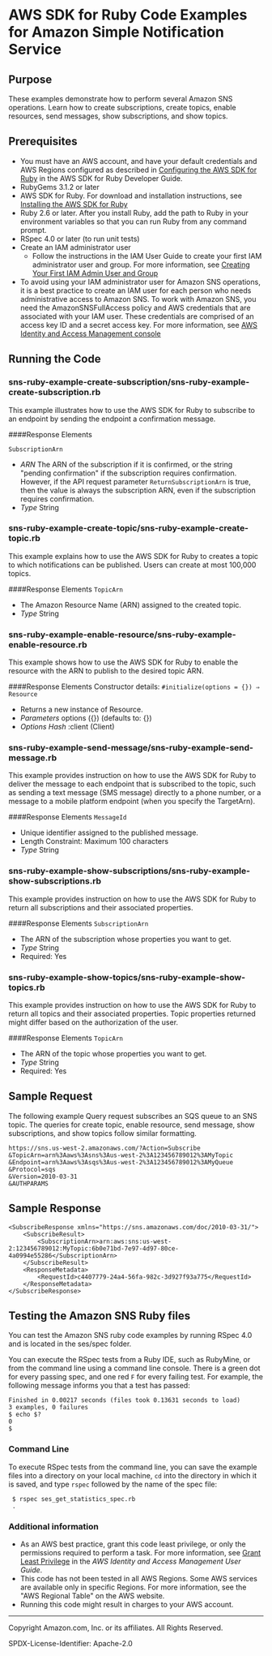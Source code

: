 # AWS SDK for Ruby Code Examples for Amazon Simple Notification Service

## Purpose

These examples demonstrate how to perform several Amazon SNS operations. Learn how to
create subscriptions, create topics, enable resources, send messages, show subscriptions,
and show topics.

## Prerequisites 

- You must have an AWS account, and have your default credentials and AWS Regions configured
as described in [Configuring the AWS SDK for Ruby](https://docs.aws.amazon.com/sdk-for-ruby/v3/developer-guide/setup-config.html)
in the AWS SDK for Ruby Developer Guide. 
- RubyGems 3.1.2 or later 
- AWS SDK for Ruby. For download and installation instructions, see [Installing the AWS SDK for Ruby](https://docs.aws.amazon.com/sdk-for-ruby/v3/developer-guide/setup-install.html)
- Ruby 2.6 or later. After you install Ruby, add the path to Ruby in your environment
 variables so that you can run Ruby from any command prompt. 
- RSpec 4.0 or later (to run unit tests)
- Create an IAM administrator user 
   - Follow the instructions in the IAM User Guide to create your first IAM administrator user and group. 
    For more information, see [Creating Your First IAM Admin User and Group ](https://docs.aws.amazon.com/IAM/latest/UserGuide/getting-started_create-admin-group.html)
- To avoid using your IAM administrator user for Amazon SNS operations, it is a best 
practice to create an IAM user for each person who needs administrative access to 
Amazon SNS. To work with Amazon SNS, you need the AmazonSNSFullAccess policy and AWS 
credentials that are associated with your IAM user. These credentials are comprised of
an access key ID and a secret access key. For more information, see 
[AWS Identity and Access Management console ](https://signin.aws.amazon.com/signin?redirect_uri=https%3A%2F%2Fconsole.aws.amazon.com%2Fiam%2F%3Fstate%3DhashArgs%2523%26isauthcode%3Dtrue&client_id=arn%3Aaws%3Aiam%3A%3A015428540659%3Auser%2Fiam&forceMobileApp=0)
##  Running the Code 

### sns-ruby-example-create-subscription/sns-ruby-example-create-subscription.rb

This example illustrates how to use the AWS SDK for Ruby to subscribe to an endpoint
by sending the endpoint a confirmation message.

####Response Elements

`SubscriptionArn`
- *ARN* The ARN of the subscription if it is confirmed, or the string 
"pending confirmation" if the subscription requires confirmation. However, if the 
API request parameter `ReturnSubscriptionArn` is true, then the value is always the 
subscription ARN, even if the subscription requires confirmation.
- *Type* String


### sns-ruby-example-create-topic/sns-ruby-example-create-topic.rb

This example explains how to use the AWS SDK for Ruby to creates a topic to which 
notifications can be published. Users can create at most 100,000 topics.

####Response Elements
`TopicArn`
- The Amazon Resource Name (ARN) assigned to the created topic.
- *Type* String



### sns-ruby-example-enable-resource/sns-ruby-example-enable-resource.rb

This example shows how to use the AWS SDK for Ruby to enable the resource with the 
ARN to publish to the desired topic ARN.

####Response Elements
Constructor details: `#initialize(options = {}) ⇒ Resource`
- Returns a new instance of Resource.
- *Parameters* options ({}) (defaults to: {})
- *Options Hash* :client (Client)


### sns-ruby-example-send-message/sns-ruby-example-send-message.rb

This example provides instruction on how to use the AWS SDK for Ruby to deliver the
message to each endpoint that is subscribed to the topic, such as sending a text
message (SMS message) directly to a phone number, or a message to a mobile platform 
endpoint (when you specify the TargetArn).

####Response Elements
`MessageId`
- Unique identifier assigned to the published message.
- Length Constraint: Maximum 100 characters
- *Type* String


### sns-ruby-example-show-subscriptions/sns-ruby-example-show-subscriptions.rb

This example provides instruction on how to use the AWS SDK for Ruby to return all
subscriptions and their associated properties.

####Response Elements
`SubscriptionArn`
- The ARN of the subscription whose properties you want to get.
- *Type* String
- Required: Yes

### sns-ruby-example-show-topics/sns-ruby-example-show-topics.rb

This example provides instruction on how to use the AWS SDK for Ruby to return all
topics and their associated properties. Topic properties returned might differ based 
on the authorization of the user.

####Response Elements
`TopicArn`
- The ARN of the topic whose properties you want to get.
- *Type* String
- Required: Yes


## Sample Request 
The following example Query request subscribes an SQS queue to an SNS topic. The queries
for create topic, enable resource, send message, show subscriptions, and show topics 
follow similar formatting.

    https://sns.us-west-2.amazonaws.com/?Action=Subscribe
    &TopicArn=arn%3Aaws%3Asns%3Aus-west-2%3A123456789012%3AMyTopic
    &Endpoint=arn%3Aaws%3Asqs%3Aus-west-2%3A123456789012%3AMyQueue
    &Protocol=sqs
    &Version=2010-03-31
    &AUTHPARAMS

## Sample Response

    <SubscribeResponse xmlns="https://sns.amazonaws.com/doc/2010-03-31/">
        <SubscribeResult>
            <SubscriptionArn>arn:aws:sns:us-west-2:123456789012:MyTopic:6b0e71bd-7e97-4d97-80ce-4a0994e55286</SubscriptionArn>
        </SubscribeResult>
        <ResponseMetadata>
            <RequestId>c4407779-24a4-56fa-982c-3d927f93a775</RequestId>
        </ResponseMetadata>
    </SubscribeResponse>


## Testing the Amazon SNS Ruby files
You can test the Amazon SNS ruby code examples by running RSpec 4.0 and is located in the 
ses/spec folder.

You can execute the RSpec tests from a Ruby IDE, such as RubyMine, or from the command
line using a command line console. There is a green dot for every passing spec, and one
red `F` for every failing test. For example, the following message informs you that a 
test has passed:

    Finished in 0.00217 seconds (files took 0.13631 seconds to load)
    3 examples, 0 failures
    $ echo $?
    0
    $ 
    
### Command Line 
To execute RSpec tests from the command line, you can save the example files into a 
directory on your local machine, `cd` into the directory in which it is saved, and 
type `rspec` followed by the name of the spec file:

     $ rspec ses_get_statistics_spec.rb
     .
        
### Additional information
- As an AWS best practice, grant this code least privilege, or only the 
  permissions required to perform a task. For more information, see 
  [Grant Least Privilege](https://docs.aws.amazon.com/IAM/latest/UserGuide/best-practices.html#grant-least-privilege) 
  in the *AWS Identity and Access Management 
  User Guide*.
- This code has not been tested in all AWS Regions. Some AWS services are 
  available only in specific Regions. For more information, see the 
  "AWS Regional Table" on the AWS website.
- Running this code might result in charges to your AWS account.

---
Copyright Amazon.com, Inc. or its affiliates. All Rights Reserved.

SPDX-License-Identifier: Apache-2.0